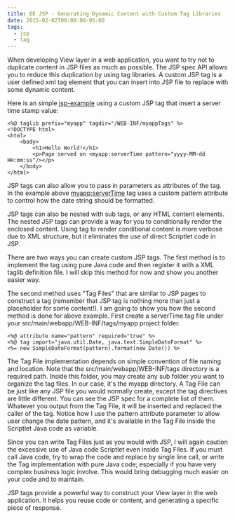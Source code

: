 ```yaml
---
title: EE JSP - Generating Dynamic Content with Custom Tag Libraries
date: 2015-02-02T00:00:00-05:00
tags:
  - jsp
  - tag
---
```

When developing View layer in a web application, you want to try not to duplicate content in JSP files as much as possible. The JSP spec API allows you to reduce this duplication by using tag libraries. A custom JSP tag is a user defined xml tag element that you can insert into JSP file to replace with some dynamic content.

Here is an simple [jsp-example](https://github.com/saltnlight5/java-ee6-examples/blob/master/jsp-example/) using a custom JSP tag that insert a server time stamp value:
```
<%@ taglib prefix="myapp" tagdir="/WEB-INF/myappTags" %>
<!DOCTYPE html>
<html>
    <body>
        <h1>Hello World!</h1>
        <p>Page served on <myapp:serverTime pattern="yyyy-MM-dd HH:mm:ss"/></p>
    </body>
</html>
```
JSP tags can also allow you to pass in parameters as attributes of the tag. In the example above <myapp:serverTime> tag uses a custom pattern attribute to control how the date string should be formatted.

JSP tags can also be nested with sub tags, or any HTML content elements. The nested JSP tags can provide a way for you to conditionally render the enclosed content. Using tag to render conditional content is more verbose due to XML structure, but it eliminates the use of direct Scriptlet code in JSP.

There are two ways you can create custom JSP tags. The first method is to implement the tag using pure Java code and then register it with a XML taglib definition file. I will skip this method for now and show you another easier way.

The second method uses "Tag Files" that are similar to JSP pages to construct a tag (remember that JSP tag is nothing more than just a placeholder for some content!). I am going to show you how the second method is done for above example. First create a serverTime.tag file under your src/main/webapp/WEB-INF/tags/myapp project folder.
```
<%@ attribute name="pattern" required="true" %>
<%@ tag import="java.util.Date, java.text.SimpleDateFormat" %>
<%= new SimpleDateFormat(pattern).format(new Date()) %>
```
The Tag File implementation depends on simple convention of file naming and location. Note that the src/main/webapp/WEB-INF/tags directory is a required path. Inside this folder,  you may create any sub folder you want to organize the tag files. In our case, it's the myapp directory. A Tag File can be just like any JSP file you would normally create, except the tag directives are little different. You can see the JSP spec for a complete list of them. Whatever you output from the Tag File, it will be inserted and replaced the caller of the tag. Notice how I use the pattern attribute parameter to allow user change the date pattern, and it's available in the Tag File inside the Scriptlet Java code as variable.

Since you can write Tag Files just as you would with JSP, I will again caution the excessive use of Java code Scriptlet even inside Tag Files. If you must call Java code, try to wrap the code and replace by single line call, or write the Tag implementation with pure Java code; especially if you have very complex business logic involve. This would bring debugging much easier on your code and to maintain.

JSP tags provide a powerful way to construct your View layer in the web application. It helps you reuse code or content, and generating a specific piece of response.
